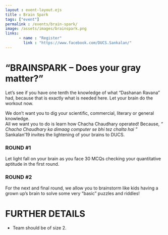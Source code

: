 ```yaml
---
layout : event-layout.ejs
title : Brain Spark
tags: ["event"]
permalink : /events/brain-spark/
image: /assets/images/brainspark.png
links: 
      - name : "Register" 
        link : "https://www.facebook.com/DUCS.Sankalan/"
---
```



# “BRAINSPARK – Does your gray matter?”

Let’s see if you have one tenth the knowledge of what “Dashanan Ravana” had, because that is exactly what is needed here. Let your brain do the workout now.

We don’t want you to dig your scientific, commercial, literary or general knowledge.\
All we want you to do is learn how Chacha Chaudhary operated!
Because, <I>“ Chacha Chaudhary ka dimaag computer se bhi tez chalta hai ”</I>\
Sankalan’19 invites the lightening of your brains to DUCS.

### ROUND #1
Let light fall on your brain as you face 30 MCQs checking your quantitative aptitude in the first round.
### ROUND #2
For the next and final round, we allow you to brainstorm like kids having a grown up’s brain to solve some very “basic” puzzles and riddles!

# FURTHER DETAILS
* Team should be of size 2.
 
